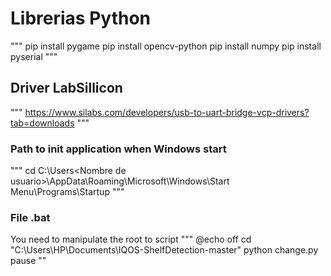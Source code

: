 # Librerias Python
"""
pip install pygame
pip install opencv-python
pip install numpy
pip install pyserial
"""

## Driver LabSillicon
"""
https://www.silabs.com/developers/usb-to-uart-bridge-vcp-drivers?tab=downloads
"""

### Path to init application when Windows start
"""
cd C:\Users\<Nombre de usuario>\AppData\Roaming\Microsoft\Windows\Start Menu\Programs\Startup
"""

### File .bat
You need to manipulate the root to script
"""
@echo off
cd "C:\Users\HP\Documents\IQOS-ShelfDetection-master"
python change.py
pause
""